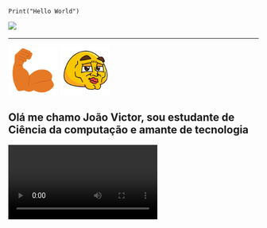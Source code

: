 ``Print("Hello World")``

![](https://media1.giphy.com/media/v1.Y2lkPTc5MGI3NjExMnNsZHhkYTl0MzRlM2UxdGZpeHFvazdneDJueXB6ZnJienYzdG5kYSZlcD12MV9pbnRlcm5hbF9naWZfYnlfaWQmY3Q9Zw/eCqFYAVjjDksg/giphy.gif)

-----------------------

<img src= 'image-2.png' width='100px'> <img src= 'image-1.png' width='100px'> 
<h2>Olá me chamo João Victor, sou estudante de Ciência da computação e amante de tecnologia</h2>



<video controls src="ssvid.net---Technologia-Original-Video-Technologia-Arab-Meme_1080pFHR.mp4" title="Title"></video>


